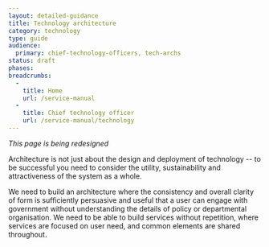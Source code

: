 ```yaml
---
layout: detailed-guidance
title: Technology architecture
category: technology
type: guide
audience:
  primary: chief-technology-officers, tech-archs
status: draft
phases:
breadcrumbs:
  -
    title: Home
    url: /service-manual
  -
    title: Chief technology officer
    url: /service-manual/technology
---
```


*This page is being redesigned*

Architecture is not just about the design and deployment of technology -- to be successful you need to consider the utility, sustainability and attractiveness of the system as a whole. 
 
 We need to build an architecture where the consistency and overall clarity of form is sufficiently 
 persuasive and useful that a user can engage with government without understanding the details of policy or
 departmental organisation. We need to be able to build services without repetition, 
 where services are focused on user need, and common elements are shared throughout.
 



